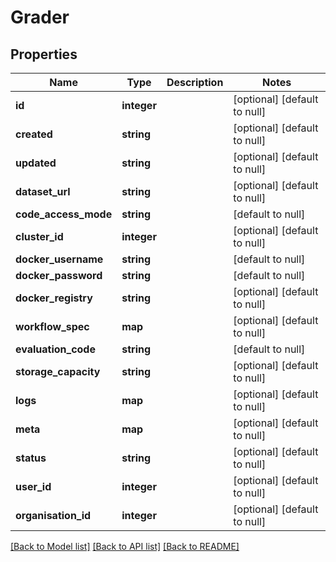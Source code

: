 # Grader

## Properties
Name | Type | Description | Notes
------------ | ------------- | ------------- | -------------
**id** | **integer** |  | [optional] [default to null]
**created** | **string** |  | [optional] [default to null]
**updated** | **string** |  | [optional] [default to null]
**dataset_url** | **string** |  | [optional] [default to null]
**code_access_mode** | **string** |  | [default to null]
**cluster_id** | **integer** |  | [optional] [default to null]
**docker_username** | **string** |  | [default to null]
**docker_password** | **string** |  | [default to null]
**docker_registry** | **string** |  | [optional] [default to null]
**workflow_spec** | **map** |  | [optional] [default to null]
**evaluation_code** | **string** |  | [default to null]
**storage_capacity** | **string** |  | [optional] [default to null]
**logs** | **map** |  | [optional] [default to null]
**meta** | **map** |  | [optional] [default to null]
**status** | **string** |  | [optional] [default to null]
**user_id** | **integer** |  | [optional] [default to null]
**organisation_id** | **integer** |  | [optional] [default to null]

[[Back to Model list]](../README.md#documentation-for-models) [[Back to API list]](../README.md#documentation-for-api-endpoints) [[Back to README]](../README.md)


